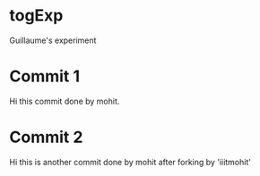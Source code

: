 togExp
======

Guillaume's experiment

Commit 1
========
Hi this commit done by mohit.

Commit 2
========
Hi this is another commit done by mohit after forking by 'iiitmohit'

